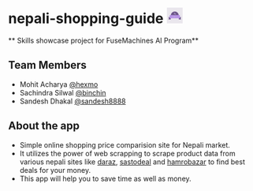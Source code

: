 
# nepali-shopping-guide <img src="https://github.com/hexmo/nepali-shopping-guide/blob/master/static/images/favicon.png" alt="Project Logo"/>

** Skills showcase project for FuseMachines AI Program**

## Team Members
* Mohit Acharya [@hexmo](https://github.com/hexmo)
* Sachindra Silwal [@binchin](https://github.com/binchin)
* Sandesh Dhakal [@sandesh8888](https://github.com/sandesh8888)

## About the app
* Simple online shopping price comparision site for Nepali market. 
* It utilizes the power of web scrapping to scrape product data from various nepali sites like [daraz](https://www.daraz.com.np/), [sastodeal](https://www.sastodeal.com/) and [hamrobazar](http://hamrobazar.com/) to find best deals for your money.
* This app will help you to save time as well as money. 
